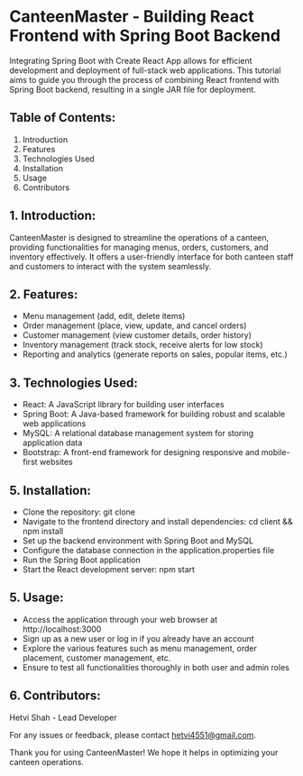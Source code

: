 CanteenMaster - Building React Frontend with Spring Boot Backend
===

Integrating Spring Boot with Create React App allows for efficient development and deployment of full-stack web applications. This tutorial aims to guide you through the process of combining React frontend with Spring Boot backend, resulting in a single JAR file for deployment.

## Table of Contents:

1. Introduction
2. Features
3. Technologies Used
4. Installation
5. Usage
6. Contributors

## 1. Introduction:
CanteenMaster is designed to streamline the operations of a canteen, providing functionalities for managing menus, orders, customers, and inventory effectively. It offers a user-friendly interface for both canteen staff and customers to interact with the system seamlessly.

## 2. Features:
- Menu management (add, edit, delete items)
- Order management (place, view, update, and cancel orders)
- Customer management (view customer details, order history)
- Inventory management (track stock, receive alerts for low stock)
- Reporting and analytics (generate reports on sales, popular items, etc.)

## 3. Technologies Used:
- React: A JavaScript library for building user interfaces
- Spring Boot: A Java-based framework for building robust and scalable web applications
- MySQL: A relational database management system for storing application data
- Bootstrap: A front-end framework for designing responsive and mobile-first websites

## 5. Installation:
- Clone the repository: git clone <repository-url>
- Navigate to the frontend directory and install dependencies: cd client && npm install
- Set up the backend environment with Spring Boot and MySQL
- Configure the database connection in the application.properties file
- Run the Spring Boot application
- Start the React development server: npm start

## 5. Usage:
- Access the application through your web browser at http://localhost:3000
- Sign up as a new user or log in if you already have an account
- Explore the various features such as menu management, order placement, customer management, etc.
- Ensure to test all functionalities thoroughly in both user and admin roles

## 6. Contributors:
Hetvi Shah - Lead Developer

For any issues or feedback, please contact hetvi4551@gmail.com.

Thank you for using CanteenMaster! We hope it helps in optimizing your canteen operations.

